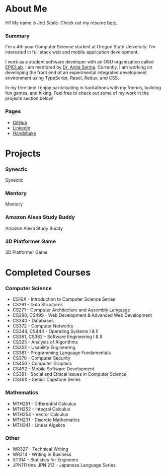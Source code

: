 # About Me
Hi! My name is Jett Seale. Check out my resume [here](https://drive.google.com/file/d/1m_yX7J7r7JRPsdbts7Y6QcIfE2KVaefJ/view?usp=sharing). 

### Summary
I'm a 4th year Computer Science student at Oregon State University. I'm interested in full stack web and mobile application development. 

I work as a student software developer with an OSU organization called [EPICLab](https://epiclab.github.io/). I am mentored by [Dr. Anita Sarma](http://web.engr.oregonstate.edu/~sarmaa/). Currently, I am working on developing the front end of an experimental integrated development environment using TypeScript, React, Redux, and CSS. 

In my free time I enjoy participating in hackathons with my friends, building fun games, and hiking. Feel free to check out some of my work in the projects section below!

### Pages
- [GitHub](https://github.com/jettseale/)
- [LinkedIn](https://www.linkedin.com/in/jett-seale/)
- [Handshake](https://oregonstate.joinhandshake.com/users/4554184/) 

# Projects
### Synectic
Synectic

### Mentory
Mentory

### Amazon Alexa Study Buddy
Amazon Alexa Study Buddy

### 3D Platformer Game
3D Platformer Game

# Completed Courses
### Computer Science
- CS16X - Introduction to Computer Science Series
- CS261 - Data Structures
- CS271 - Computer Architecture and Assembly Language
- CS290, CS499 - Web Development & Advanced Web Development
- CS340 - Databases
- CS372 - Computer Networks
- CS344, CS444 - Operating Systems I & II
- CS361, CS362 - Software Engineering I & II
- CS325 - Analysis of Algorithms
- CS352 - Usability Engineering
- CS381 - Programming Language Fundamentals
- CS370 - Computer Security
- CS450 - Computer Graphics
- CS492 - Mobile Software Development
- CS391 - Social and Ethical Issues in Computer Science
- CS46X - Senior Capstone Series

### Mathematics 
- MTH251 - Differential Calculus
- MTH252 - Integral Calculus
- MTH254 - Vector Calculus
- MTH231 - Discrete Mathematics
- MTH341 - Linear Algebra

### Other
- WR327 - Technical Writing
- WR214 - Writing in Business
- ST314 - Statistics for Engineers
- JPN111 thru JPN 213 - Japanese Language Series 
